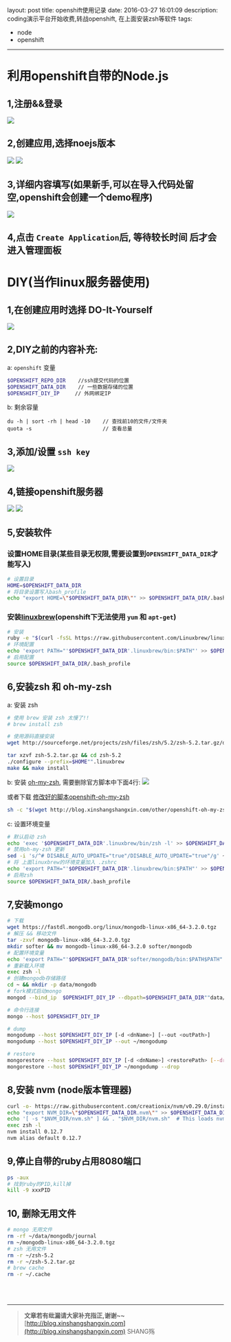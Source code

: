 layout: post
title: openshift使用记录
date: 2016-03-27 16:01:09
description: coding演示平台开始收费,转战openshift, 在上面安装zsh等软件
tags:
- node
- openshift
---

# 利用openshift自带的Node.js

## 1,注册&&登录
![](/img/openshift/1.png)

## 2,创建应用,选择noejs版本
![](/img/openshift/2.png)
![](/img/openshift/3.png)

## 3,详细内容填写(如果新手,可以在导入代码处留空,openshift会创建一个demo程序)
![](/img/openshift/4.png)

## 4,点击 `Create Application`后, **等待较长时间** 后才会进入管理面板

# DIY(当作linux服务器使用)

## 1,在创建应用时选择 DO-It-Yourself
![](/img/openshift/6.png)

## 2,DIY之前的内容补充: 
a: `openshift` 变量
```bash
$OPENSHIFT_REPO_DIR    //ssh提交代码的位置
$OPENSHIFT_DATA_DIR    // 一些数据存储的位置
$OPENSHIFT_DIY_IP     // 外网绑定IP
```

b: 剩余容量
```plain
du -h | sort -rh | head -10    // 查找前10的文件/文件夹
quota -s                       // 查看总量
```

## 3,添加/设置 `ssh key`
![](/img/openshift/7.png)

## 4,链接openshift服务器
![](/img/openshift/8.png)
![](/img/openshift/9.png)

## 5,安装软件

### 设置HOME目录(某些目录无权限,需要设置到`OPENSHIFT_DATA_DIR`才能写入)
```bash
# 设置目录
HOME=$OPENSHIFT_DATA_DIR
# 将目录设置写入bash_profile
echo "export HOME=\"$OPENSHIFT_DATA_DIR\"" >> $OPENSHIFT_DATA_DIR/.bash_profile
```

### 安装[linuxbrew](https://github.com/Linuxbrew/linuxbrew)(openshift下无法使用 `yum` 和 `apt-get`)
```bash
# 安装  
ruby -e "$(curl -fsSL https://raw.githubusercontent.com/Linuxbrew/linuxbrew/go/install)"
# 环境配置
echo 'export PATH="'$OPENSHIFT_DATA_DIR'.linuxbrew/bin:$PATH"' >> $OPENSHIFT_DATA_DIR/.bash_profile
# 启用配置
source $OPENSHIFT_DATA_DIR/.bash_profile
```

## 6,安装zsh 和 oh-my-zsh 
a: 安装 zsh 
```bash
# 使用 brew 安装 zsh 太慢了!!
# brew install zsh

# 使用源码直接安装
wget http://sourceforge.net/projects/zsh/files/zsh/5.2/zsh-5.2.tar.gz/download -O $OPENSHIFT_DATA_DIR/zsh-5.2.tar.gz

tar xzvf zsh-5.2.tar.gz && cd zsh-5.2
./configure --prefix=$HOME"".linuxbrew
make && make install
```
b: 安装 [oh-my-zsh](https://github.com/robbyrussell/oh-my-zsh), 需要删除官方脚本中下面4行:
![](/img/openshift/10.png)

或者下载 [修改好的脚本openshift-oh-my-zsh](/other/openshift-oh-my-zsh/openshift-oh-my-zsh.sh)

```bash
sh -c "$(wget http://blog.xinshangshangxin.com/other/openshift-oh-my-zsh/openshift-oh-my-zsh.sh -O -)"
```


c: 设置环境变量
```bash
# 默认启动 zsh
echo 'exec '$OPENSHIFT_DATA_DIR'.linuxbrew/bin/zsh -l' >> $OPENSHIFT_DATA_DIR/.bash_profile
# 禁用oh-my-zsh 更新
sed -i 's/^# DISABLE_AUTO_UPDATE="true"/DISABLE_AUTO_UPDATE="true"/g' ~/.zshrc
# 将 上面linuxbrew的环境变量加入 .zshrc
echo 'export PATH="'$OPENSHIFT_DATA_DIR'.linuxbrew/bin:$PATH"' >> $OPENSHIFT_DATA_DIR/.zshrc
# 启用zsh
source $OPENSHIFT_DATA_DIR/.bash_profile
```

## 7,安装mongo

```bash
# 下载
wget https://fastdl.mongodb.org/linux/mongodb-linux-x86_64-3.2.0.tgz
# 解压 && 移动文件
tar -zxvf mongodb-linux-x86_64-3.2.0.tgz
mkdir softer && mv mongodb-linux-x86_64-3.2.0 softer/mongodb
# 配置环境变量
echo 'export PATH="'$OPENSHIFT_DATA_DIR'softer/mongodb/bin:$PATH$PATH"' >> $OPENSHIFT_DATA_DIR/.zshrc
# 重新载入环境
exec zsh -l
# 创建mongodb存储路径
cd ~ && mkdir -p data/mongodb
# fork模式启动mongo
mongod --bind_ip  $OPENSHIFT_DIY_IP --dbpath=$OPENSHIFT_DATA_DIR""data/mongodb --logpath $OPENSHIFT_DATA_DIR""data/mongodb.log  --fork

# 命令行连接
mongo --host $OPENSHIFT_DIY_IP

# dump
mongodump --host $OPENSHIFT_DIY_IP [-d <dnName>] [--out <outPath>]
mongodump --host $OPENSHIFT_DIY_IP --out ~/mongodump

# restore
mongorestore --host $OPENSHIFT_DIY_IP [-d <dnName>] <restorePath> [--drop]
mongorestore --host $OPENSHIFT_DIY_IP ~/mongodump --drop
```

## 8,安装 nvm (node版本管理器)
```bash
curl -o- https://raw.githubusercontent.com/creationix/nvm/v0.29.0/install.sh | bash
echo "export NVM_DIR=\"$OPENSHIFT_DATA_DIR.nvm\"" >> $OPENSHIFT_DATA_DIR/.zshrc
echo '[ -s "$NVM_DIR/nvm.sh" ] && . "$NVM_DIR/nvm.sh"  # This loads nvm' >> $OPENSHIFT_DATA_DIR/.zshrc
exec zsh -l
nvm install 0.12.7
nvm alias default 0.12.7
```

## 9,停止自带的ruby占用8080端口
```bash
ps -aux
# 找到ruby的PID,kill掉
kill -9 xxxPID
```


## 10, 删除无用文件
```bash
# mongo 无用文件
rm -rf ~/data/mongodb/journal
rm ~/mongodb-linux-x86_64-3.2.0.tgz
# zsh 无用文件
rm -r ~/zsh-5.2
rm -r ~/zsh-5.2.tar.gz
# brew cache
rm -r ~/.cache
```

<br>
<br>

-----------------------

> **文章若有纰漏请大家补充指正,谢谢~~**
> [http://blog.xinshangshangxin.com](http://blog.xinshangshangxin.com) SHANG殇